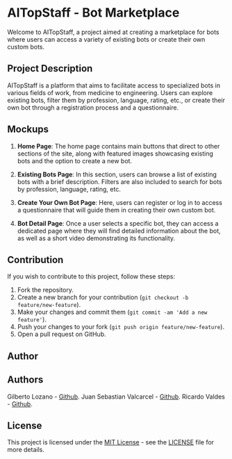 # AITopStaff - Bot Marketplace

Welcome to AITopStaff, a project aimed at creating a marketplace for bots where users can access a variety of existing bots or create their own custom bots.

## Project Description

AITopStaff is a platform that aims to facilitate access to specialized bots in various fields of work, from medicine to engineering. Users can explore existing bots, filter them by profession, language, rating, etc., or create their own bot through a registration process and a questionnaire.

## Mockups

1. **Home Page**: The home page contains main buttons that direct to other sections of the site, along with featured images showcasing existing bots and the option to create a new bot.

2. **Existing Bots Page**: In this section, users can browse a list of existing bots with a brief description. Filters are also included to search for bots by profession, language, rating, etc.

3. **Create Your Own Bot Page**: Here, users can register or log in to access a questionnaire that will guide them in creating their own custom bot.

4. **Bot Detail Page**: Once a user selects a specific bot, they can access a dedicated page where they will find detailed information about the bot, as well as a short video demonstrating its functionality.

## Contribution

If you wish to contribute to this project, follow these steps:

1. Fork the repository.
2. Create a new branch for your contribution (`git checkout -b feature/new-feature`).
3. Make your changes and commit them (`git commit -am 'Add a new feature'`).
4. Push your changes to your fork (`git push origin feature/new-feature`).
5. Open a pull request on GitHub.

## Author

## Authors
Gilberto Lozano - [Github](https://github.com/Glozano26). 
Juan Sebastian Valcarcel - [Github](https://github.com/juansechaux). 
Ricardo Valdes - [Github](https://github.com/ricardovaldesv). 

## License

This project is licensed under the [MIT License](https://opensource.org/licenses/MIT) - see the [LICENSE](LICENSE) file for more details.

